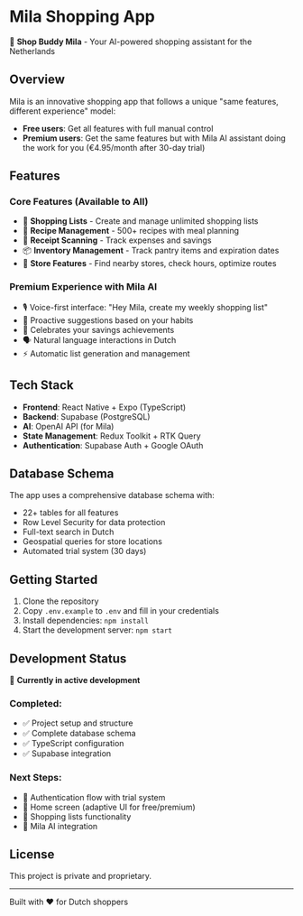 # Mila Shopping App

🛒 **Shop Buddy Mila** - Your AI-powered shopping assistant for the Netherlands

## Overview

Mila is an innovative shopping app that follows a unique "same features, different experience" model:
- **Free users**: Get all features with full manual control
- **Premium users**: Get the same features but with Mila AI assistant doing the work for you (€4.95/month after 30-day trial)

## Features

### Core Features (Available to All)
- 📝 **Shopping Lists** - Create and manage unlimited shopping lists
- 🍳 **Recipe Management** - 500+ recipes with meal planning
- 🧾 **Receipt Scanning** - Track expenses and savings
- 📦 **Inventory Management** - Track pantry items and expiration dates
- 🏪 **Store Features** - Find nearby stores, check hours, optimize routes

### Premium Experience with Mila AI
- 🎙️ Voice-first interface: "Hey Mila, create my weekly shopping list"
- 🤖 Proactive suggestions based on your habits
- 🎉 Celebrates your savings achievements
- 🗣️ Natural language interactions in Dutch
- ⚡ Automatic list generation and management

## Tech Stack

- **Frontend**: React Native + Expo (TypeScript)
- **Backend**: Supabase (PostgreSQL)
- **AI**: OpenAI API (for Mila)
- **State Management**: Redux Toolkit + RTK Query
- **Authentication**: Supabase Auth + Google OAuth

## Database Schema

The app uses a comprehensive database schema with:
- 22+ tables for all features
- Row Level Security for data protection
- Full-text search in Dutch
- Geospatial queries for store locations
- Automated trial system (30 days)

## Getting Started

1. Clone the repository
2. Copy `.env.example` to `.env` and fill in your credentials
3. Install dependencies: `npm install`
4. Start the development server: `npm start`

## Development Status

🚧 **Currently in active development**

### Completed:
- ✅ Project setup and structure
- ✅ Complete database schema
- ✅ TypeScript configuration
- ✅ Supabase integration

### Next Steps:
- 🔄 Authentication flow with trial system
- 🔄 Home screen (adaptive UI for free/premium)
- 🔄 Shopping lists functionality
- 🔄 Mila AI integration

## License

This project is private and proprietary.

---

Built with ❤️ for Dutch shoppers